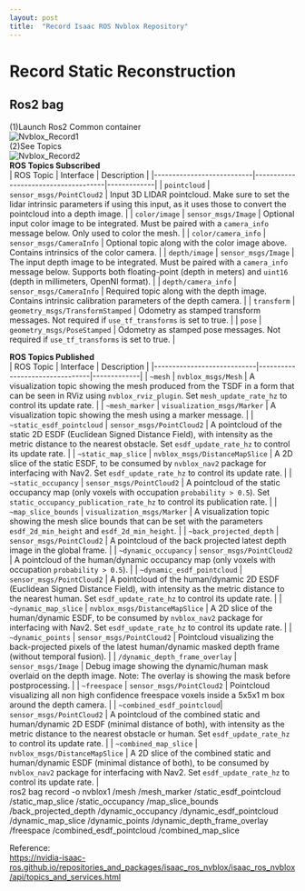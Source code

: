 ```yaml
---
layout: post
title:  "Record Isaac ROS Nvblox Repository"
---
```

# Record Static Reconstruction 
## Ros2 bag
(1)Launch Ros2 Common container <br/>
![Nvblox_Record1](https://github.com/growingpenguin/growingpenguin.github.io/assets/110277903/783ae412-9010-495d-b255-b0fe8267a9f9) <br/>
(2)See Topics <br/>
![Nvblox_Record2](https://github.com/growingpenguin/growingpenguin.github.io/assets/110277903/c5e00bc1-a8a9-4748-98c5-d5a7480767a0) <br/>
**ROS Topics Subscribed** <br/>
| ROS Topic                 | Interface                           | Description |
|---------------------------|-------------------------------------|-------------|
| `pointcloud`              | `sensor_msgs/PointCloud2`           | Input 3D LIDAR pointcloud. Make sure to set the lidar intrinsic parameters if using this input, as it uses those to convert the pointcloud into a depth image. |
| `color/image`             | `sensor_msgs/Image`                 | Optional input color image to be integrated. Must be paired with a `camera_info` message below. Only used to color the mesh. |
| `color/camera_info`       | `sensor_msgs/CameraInfo`            | Optional topic along with the color image above. Contains intrinsics of the color camera. |
| `depth/image`             | `sensor_msgs/Image`                 | The input depth image to be integrated. Must be paired with a `camera_info` message below. Supports both floating-point (depth in meters) and `uint16` (depth in millimeters, OpenNI format). |
| `depth/camera_info`       | `sensor_msgs/CameraInfo`            | Required topic along with the depth image. Contains intrinsic calibration parameters of the depth camera. |
| `transform`               | `geometry_msgs/TransformStamped`    | Odometry as stamped transform messages. Not required if `use_tf_transforms` is set to true. |
| `pose`                    | `geometry_msgs/PoseStamped`         | Odometry as stamped pose messages. Not required if `use_tf_transforms` is set to true. |


**ROS Topics Published** <br/>
| ROS Topic                  | Interface                      | Description |
|----------------------------|--------------------------------|-------------|
| `~mesh`                    | `nvblox_msgs/Mesh`             | A visualization topic showing the mesh produced from the TSDF in a form that can be seen in RViz using `nvblox_rviz_plugin`. Set `mesh_update_rate_hz` to control its update rate. |
| `~mesh_marker`             | `visualization_msgs/Marker`    | A visualization topic showing the mesh using a marker message. |
| `~static_esdf_pointcloud`  | `sensor_msgs/PointCloud2`      | A pointcloud of the static 2D ESDF (Euclidean Signed Distance Field), with intensity as the metric distance to the nearest obstacle. Set `esdf_update_rate_hz` to control its update rate. |
| `~static_map_slice`        | `nvblox_msgs/DistanceMapSlice` | A 2D slice of the static ESDF, to be consumed by `nvblox_nav2` package for interfacing with Nav2. Set `esdf_update_rate_hz` to control its update rate. |
| `~static_occupancy`        | `sensor_msgs/PointCloud2`      | A pointcloud of the static occupancy map (only voxels with occupation `probability > 0.5`). Set `static_occupancy_publication_rate_hz` to control its publication rate. |
| `~map_slice_bounds`        | `visualization_msgs/Marker`    | A visualization topic showing the mesh slice bounds that can be set with the parameters `esdf_2d_min_height` and `esdf_2d_min_height`. |
| `~back_projected_depth`    | `sensor_msgs/PointCloud2`      | A pointcloud of the back projected latest depth image in the global frame. |
| `~dynamic_occupancy`       | `sensor_msgs/PointCloud2`      | A pointcloud of the human/dynamic occupancy map (only voxels with occupation `probability > 0.5`). |
| `~dynamic_esdf_pointcloud` | `sensor_msgs/PointCloud2`      | A pointcloud of the human/dynamic 2D ESDF (Euclidean Signed Distance Field), with intensity as the metric distance to the nearest human. Set `esdf_update_rate_hz` to control its update rate. |
| `~dynamic_map_slice`       | `nvblox_msgs/DistanceMapSlice` | A 2D slice of the human/dynamic ESDF, to be consumed by `nvblox_nav2` package for interfacing with Nav2. Set `esdf_update_rate_hz` to control its update rate. |
| `~dynamic_points`          | `sensor_msgs/PointCloud2`      | Pointcloud visualizing the back-projected pixels of the latest human/dynamic masked depth frame (without temporal fusion). |
| `/dynamic_depth_frame_overlay` | `sensor_msgs/Image`        | Debug image showing the dynamic/human mask overlaid on the depth image. Note: The overlay is showing the mask before postprocessing. |
| `~freespace`               | `sensor_msgs/PointCloud2`      | Pointcloud visualizing all non high confidence freespace voxels inside a 5x5x1 m box around the depth camera. |
| `~combined_esdf_pointcloud`| `sensor_msgs/PointCloud2`      | A pointcloud of the combined static and human/dynamic 2D ESDF (minimal distance of both), with intensity as the metric distance to the nearest obstacle or human. Set `esdf_update_rate_hz` to control its update rate. |
| `~combined_map_slice`      | `nvblox_msgs/DistanceMapSlice` | A 2D slice of the combined static and human/dynamic ESDF (minimal distance of both), to be consumed by `nvblox_nav2` package for interfacing with Nav2. Set `esdf_update_rate_hz` to control its update rate. |
 <br/>
ros2 bag record -o nvblox1 /mesh /mesh_marker /static_esdf_pointcloud /static_map_slice /static_occupancy /map_slice_bounds /back_projected_depth /dynamic_occupancy /dynamic_esdf_pointcloud /dynamic_map_slice /dynamic_points /dynamic_depth_frame_overlay /freespace /combined_esdf_pointcloud /combined_map_slice <br/>

Reference: <br/>
https://nvidia-isaac-ros.github.io/repositories_and_packages/isaac_ros_nvblox/isaac_ros_nvblox/api/topics_and_services.html <br/>
